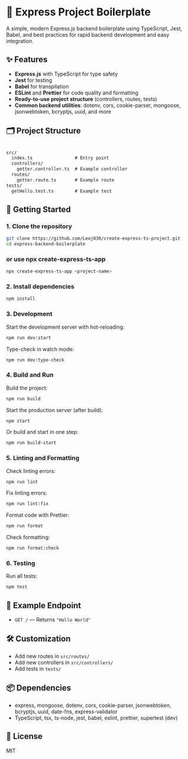# 🚀 Express Project Boilerplate

A simple, modern Express.js backend boilerplate using TypeScript, Jest, Babel, and best practices for rapid backend development and easy integration.

## ✨ Features

- **Express.js** with TypeScript for type safety
- **Jest** for testing
- **Babel** for transpilation
- **ESLint** and **Prettier** for code quality and formatting
- **Ready-to-use project structure** (controllers, routes, tests)
- **Common backend utilities**: dotenv, cors, cookie-parser, mongoose, jsonwebtoken, bcryptjs, uuid, and more

## 🗂️ Project Structure

```txt

src/
  index.ts                # Entry point
  controllers/
    getter.controller.ts  # Example controller
  routes/
    getter.route.ts       # Example route
tests/
  getHello.test.ts        # Example test
```

## 🏁 Getting Started

### 1. Clone the repository

```sh
git clone https://github.com/Leoj030/create-express-ts-project.git
cd express-backend-boilerplate
```

### or use npx create-express-ts-app

```sh
npx create-express-ts-app <project-name>
```

### 2. Install dependencies

```sh
npm install
```

### 3. Development

Start the development server with hot-reloading:

```sh
npm run dev:start
```

Type-check in watch mode:

```sh
npm run dev:type-check
```

### 4. Build and Run

Build the project:

```sh
npm run build
```

Start the production server (after build):

```sh
npm start
```

Or build and start in one step:

```sh
npm run build-start
```

### 5. Linting and Formatting

Check linting errors:

```sh
npm run lint
```

Fix linting errors:

```sh
npm run lint:fix
```

Format code with Prettier:

```sh
npm run format
```

Check formatting:

```sh
npm run format:check
```

### 6. Testing

Run all tests:

```sh
npm test
```

## 📡 Example Endpoint

- `GET /` — Returns `"Hello World"`

## 🛠️ Customization

- Add new routes in `src/routes/`
- Add new controllers in `src/controllers/`
- Add tests in `tests/`

## 📦 Dependencies

- express, mongoose, dotenv, cors, cookie-parser, jsonwebtoken, bcryptjs, uuid, date-fns, express-validator
- TypeScript, tsx, ts-node, jest, babel, eslint, prettier, supertest (dev)

## 📝 License

MIT
